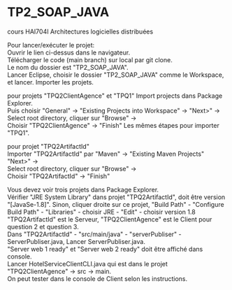 # TP2_SOAP_JAVA
cours HAI704I Architectures logicielles distribuées

Pour lancer/exécuter le projet:  
Ouvrir le lien ci-dessus dans le navigateur.   
Télécharger le code (main branch) sur local par git clone.  
Le nom du dossier est "TP2_SOAP_JAVA".  
Lancer Eclipse, choisir le dossier "TP2_SOAP_JAVA" comme le Workspace, et lancer. 
Importer les projets. 

pour projets "TPQ2ClientAgence" et "TPQ1" 
Import projects dans Package Explorer.  
Puis choisir "General" -> "Existing Projects into Workspace" -> 
"Next>" ->  
Select root directory, cliquer sur "Browse" ->  
Choisir "TPQ2ClientAgence" -> "Finish" 
Les mêmes étapes pour importer "TPQ1".  

pour projet "TPQ2ArtifactId"  
Importer "TPQ2ArtifactId" par "Maven" ->  "Existing Maven Projects"  
"Next>" ->  
Select root directory, cliquer sur "Browse" ->  
Choisir "TPQ2ArtifactId" -> "Finish"  

Vous devez voir trois projets dans Package Explorer.  
Vérifier "JRE System Library" dans projet "TPQ2ArtifactId", doit être version "[JavaSe-1.8]". Sinon, cliquer droite sur ce projet, "Build Path" - "Configure Build Path" - "Libraries" - choisir JRE - "Edit" - choisir version 1.8  
"TPQ2ArtifactId" est le Serveur, "TPQ2ClientAgence" est le Client pour question 2 et question 3.  
Dans "TPQ2ArtifactId" - "src/main/java" - "serverPubliser" - ServerPubliser.java, Lancer ServerPubliser.java.  
"Server web 1 ready" et "Server web 2 ready" doit être affiché dans console.  
Lancer HotelServiceClientCLI.java qui est dans le projet "TPQ2ClientAgence" -> src -> main.  
On peut tester dans le console de Client selon les instructions.  
